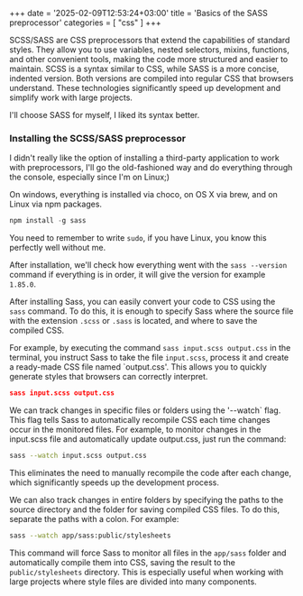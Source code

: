 +++
date = '2025-02-09T12:53:24+03:00'
title = 'Basics of the SASS preprocessor'
categories = [ "css" ]
+++

SCSS/SASS are CSS preprocessors that extend the capabilities of standard styles. They allow you to use variables, nested selectors, mixins, functions, and other convenient tools, making the code more structured and easier to maintain. SCSS is a syntax similar to CSS, while SASS is a more concise, indented version. Both versions are compiled into regular CSS that browsers understand. These technologies significantly speed up development and simplify work with large projects.

I'll choose SASS for myself, I liked its syntax better.

### Installing the SCSS/SASS preprocessor

I didn't really like the option of installing a third-party application
to work with preprocessors, I'll go the old-fashioned way and do everything
through the console, especially since I'm on Linux;)

On windows, everything is installed via choco, on OS X via brew,
and on Linux via npm packages.

```js
npm install -g sass
```

You need to remember to write `sudo`, if you have Linux, you
know this perfectly well without me.

After installation, we'll check how everything went with the `sass --version` command
if everything is in order, it will give the version for example `1.85.0`.

After installing Sass, you can easily convert your code to CSS using the `sass` command. To do this, it is enough to specify Sass where the source file with the extension `.scss` or `.sass` is located, and where to save the compiled CSS. 

For example, by executing the command `sass input.scss output.css` in the terminal, you instruct Sass to take the file `input.scss`, process it and create a ready-made CSS file named `output.css'. This allows you to quickly generate styles that browsers can correctly interpret.

```json
sass input.scss output.css
```

We can track changes in specific files or folders using the '--watch` flag. This flag tells Sass to automatically recompile CSS each time changes occur in the monitored files. For example, to monitor changes in the input.scss file and automatically update output.css, just run the command:

```bash
sass --watch input.scss output.css
```

This eliminates the need to manually recompile the code after each change, which significantly speeds up the development process.

We can also track changes in entire folders by specifying the paths to the source directory and the folder for saving compiled CSS files. To do this, separate the paths with a colon. For example:

```bash
sass --watch app/sass:public/stylesheets
```

This command will force Sass to monitor all files in the `app/sass` folder and automatically compile them into CSS, saving the result to the `public/stylesheets` directory. This is especially useful when working with large projects where style files are divided into many components.